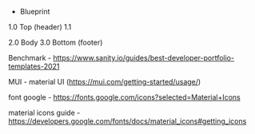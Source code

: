 * Blueprint

1.0 Top (header)
    1.1 

2.0 Body
3.0 Bottom (footer)

Benchmark - https://www.sanity.io/guides/best-developer-portfolio-templates-2021

MUI - material UI (https://mui.com/getting-started/usage/)

font google - https://fonts.google.com/icons?selected=Material+Icons

material icons guide - https://developers.google.com/fonts/docs/material_icons#getting_icons
